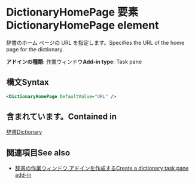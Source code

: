 # <a name="dictionaryhomepage-element"></a><span data-ttu-id="69f5c-101">DictionaryHomePage 要素</span><span class="sxs-lookup"><span data-stu-id="69f5c-101">DictionaryHomePage element</span></span>

<span data-ttu-id="69f5c-102">辞書のホーム ページの URL を指定します。</span><span class="sxs-lookup"><span data-stu-id="69f5c-102">Specifies the URL of the home page for the dictionary.</span></span>

<span data-ttu-id="69f5c-103">**アドインの種類:** 作業ウィンドウ</span><span class="sxs-lookup"><span data-stu-id="69f5c-103">**Add-in type:** Task pane</span></span>

## <a name="syntax"></a><span data-ttu-id="69f5c-104">構文</span><span class="sxs-lookup"><span data-stu-id="69f5c-104">Syntax</span></span>

```XML
<DictionaryHomePage DefaultValue="URL" />
```

## <a name="contained-in"></a><span data-ttu-id="69f5c-105">含まれています。</span><span class="sxs-lookup"><span data-stu-id="69f5c-105">Contained in</span></span>

[<span data-ttu-id="69f5c-106">辞書</span><span class="sxs-lookup"><span data-stu-id="69f5c-106">Dictionary</span></span>](dictionary.md)

## <a name="see-also"></a><span data-ttu-id="69f5c-107">関連項目</span><span class="sxs-lookup"><span data-stu-id="69f5c-107">See also</span></span>

- [<span data-ttu-id="69f5c-108">辞書の作業ウィンドウ アドインを作成する</span><span class="sxs-lookup"><span data-stu-id="69f5c-108">Create a dictionary task pane add-in</span></span>](https://docs.microsoft.com/office/dev/add-ins/word/dictionary-task-pane-add-ins)
    
